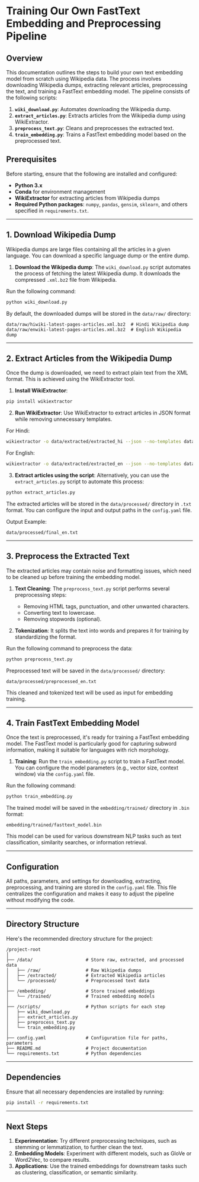 
# **Training Our Own FastText Embedding and Preprocessing Pipeline**

## **Overview**

This documentation outlines the steps to build your own text embedding model from scratch using Wikipedia data. The process involves downloading Wikipedia dumps, extracting relevant articles, preprocessing the text, and training a FastText embedding model. The pipeline consists of the following scripts:

1. **`wiki_download.py`**: Automates downloading the Wikipedia dump.
2. **`extract_articles.py`**: Extracts articles from the Wikipedia dump using WikiExtractor.
3. **`preprocess_text.py`**: Cleans and preprocesses the extracted text.
4. **`train_embedding.py`**: Trains a FastText embedding model based on the preprocessed text.

## **Prerequisites**

Before starting, ensure that the following are installed and configured:

- **Python 3.x**
- **Conda** for environment management
- **WikiExtractor** for extracting articles from Wikipedia dumps
- **Required Python packages**: `numpy`, `pandas`, `gensim`, `sklearn`, and others specified in `requirements.txt`.

---

## **1. Download Wikipedia Dump**

Wikipedia dumps are large files containing all the articles in a given language. You can download a specific language dump or the entire dump.

1. **Download the Wikipedia dump**: The `wiki_download.py` script automates the process of fetching the latest Wikipedia dump. It downloads the compressed `.xml.bz2` file from Wikipedia.

Run the following command:

```bash
python wiki_download.py
```

By default, the downloaded dumps will be stored in the `data/raw/` directory:

```
data/raw/hiwiki-latest-pages-articles.xml.bz2  # Hindi Wikipedia dump
data/raw/enwiki-latest-pages-articles.xml.bz2  # English Wikipedia dump
```

---

## **2. Extract Articles from the Wikipedia Dump**

Once the dump is downloaded, we need to extract plain text from the XML format. This is achieved using the WikiExtractor tool.

1. **Install WikiExtractor**:

```bash
pip install wikiextractor
```

2. **Run WikiExtractor**: Use WikiExtractor to extract articles in JSON format while removing unnecessary templates.

For Hindi:

```bash
wikiextractor -o data/extracted/extracted_hi --json --no-templates data/raw/hiwiki-latest-pages-articles.xml.bz2
```

For English:

```bash
wikiextractor -o data/extracted/extracted_en --json --no-templates data/raw/enwiki-latest-pages-articles.xml.bz2
```

3. **Extract articles using the script**: Alternatively, you can use the `extract_articles.py` script to automate this process:

```bash
python extract_articles.py
```

The extracted articles will be stored in the `data/processed/` directory in `.txt` format. You can configure the input and output paths in the `config.yaml` file.

Output Example:

```
data/processed/final_en.txt
```

---

## **3. Preprocess the Extracted Text**

The extracted articles may contain noise and formatting issues, which need to be cleaned up before training the embedding model.

1. **Text Cleaning**: The `preprocess_text.py` script performs several preprocessing steps:
   - Removing HTML tags, punctuation, and other unwanted characters.
   - Converting text to lowercase.
   - Removing stopwords (optional).

2. **Tokenization**: It splits the text into words and prepares it for training by standardizing the format.

Run the following command to preprocess the data:

```bash
python preprocess_text.py
```

Preprocessed text will be saved in the `data/processed/` directory:

```
data/processed/preprocessed_en.txt
```

This cleaned and tokenized text will be used as input for embedding training.

---

## **4. Train FastText Embedding Model**

Once the text is preprocessed, it's ready for training a FastText embedding model. The FastText model is particularly good for capturing subword information, making it suitable for languages with rich morphology.

1. **Training**: Run the `train_embedding.py` script to train a FastText model. You can configure the model parameters (e.g., vector size, context window) via the `config.yaml` file.

Run the following command:

```bash
python train_embedding.py
```

The trained model will be saved in the `embedding/trained/` directory in `.bin` format:

```
embedding/trained/fasttext_model.bin
```

This model can be used for various downstream NLP tasks such as text classification, similarity searches, or information retrieval.

---

## **Configuration**

All paths, parameters, and settings for downloading, extracting, preprocessing, and training are stored in the `config.yaml` file. This file centralizes the configuration and makes it easy to adjust the pipeline without modifying the code.

---

## **Directory Structure**

Here's the recommended directory structure for the project:

```
/project-root
│
├── /data/                    # Store raw, extracted, and processed data
│   ├── /raw/                 # Raw Wikipedia dumps
│   ├── /extracted/           # Extracted Wikipedia articles
│   └── /processed/           # Preprocessed text data
│
├── /embedding/               # Store trained embeddings
│   └── /trained/             # Trained embedding models
│
├── /scripts/                 # Python scripts for each step
│   ├── wiki_download.py
│   ├── extract_articles.py
│   ├── preprocess_text.py
│   └── train_embedding.py
│
├── config.yaml               # Configuration file for paths, parameters
├── README.md                 # Project documentation
└── requirements.txt          # Python dependencies
```

---

## **Dependencies**

Ensure that all necessary dependencies are installed by running:

```bash
pip install -r requirements.txt
```

---

## **Next Steps**

1. **Experimentation**: Try different preprocessing techniques, such as stemming or lemmatization, to further clean the text.
2. **Embedding Models**: Experiment with different models, such as GloVe or Word2Vec, to compare results.
3. **Applications**: Use the trained embeddings for downstream tasks such as clustering, classification, or semantic similarity.

